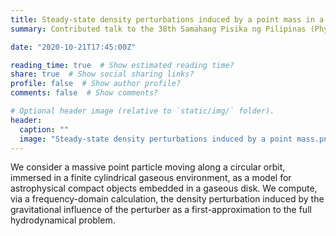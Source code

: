 ```yaml
---
title: Steady-state density perturbations induced by a point mass in a finite cylinder
summary: Contributed talk to the 38th Samahang Pisika ng Pilipinas (Physics Society of the Philippines) on density perturbations in bounded domains

date: "2020-10-21T17:45:00Z"

reading_time: true  # Show estimated reading time?
share: true  # Show social sharing links?
profile: false  # Show author profile?
comments: false  # Show comments?

# Optional header image (relative to `static/img/` folder).
header:
  caption: ""
  image: "Steady-state density perturbations induced by a point mass.png"
---
```

We consider a massive point particle moving along a circular orbit, immersed in a finite cylindrical gaseous environment, as a model for astrophysical compact objects embedded in a gaseous disk. We compute, via a frequency-domain calculation, the density perturbation induced by the gravitational influence of the perturber as a first-approximation to the full hydrodynamical problem.

